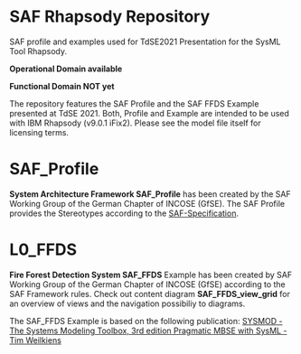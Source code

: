 # SAF Rhapsody Repository
SAF profile and examples used for TdSE2021 Presentation for the SysML Tool Rhapsody. 

**Operational Domain available**

**Functional Domain NOT yet**

The repository features the SAF Profile and the SAF FFDS Example presented at TdSE 2021. Both, Profile and Example are intended to be used with IBM Rhapsody (v9.0.1 iFix2). Please see the model file itself for licensing terms.

# SAF_Profile
**System Architecture Framework SAF_Profile** has been created by the SAF Working Group of the German Chapter of INCOSE (GfSE). The SAF Profile provides the Stereotypes according to the [SAF-Specification](https://github.com/GfSE/SAF-Specification).

# L0_FFDS
**Fire Forest Detection System SAF_FFDS** Example has been created by SAF Working Group of the German Chapter of INCOSE (GfSE) according to the SAF Framework rules. Check out content diagram **SAF_FFDS_view_grid** for an overview of views and the navigation possibiliy to diagrams.

The SAF_FFDS Example is based on the following publication: [SYSMOD - The Systems Modeling Toolbox, 3rd edition Pragmatic MBSE with SysML - Tim Weilkiens](https://www.oose.de/nuetzliches/sysmod-the-systems-modeling-toolbox/)
